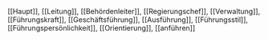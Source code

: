 [[Haupt]], [[Leitung]], [[Behördenleiter]], [[Regierungschef]], [[Verwaltung]], [[Führungskraft]], [[Geschäftsführung]], [[Ausführung]], [[Führungsstil]], [[Führungspersönlichkeit]], [[Orientierung]], [[anführen]]